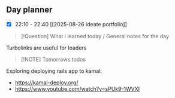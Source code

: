 ## Day planner

- [x] 22:10 - 22:40 [[2025-08-26 ideate portfolio]]

> [!Question] What i learned today / General notes for the day

Turbolinks are useful for loaders

> [!NOTE] Tomorrows todos

Exploring deploying rails app to kamal:
- https://kamal-deploy.org/
- https://www.youtube.com/watch?v=sPUk9-1WVXI 
